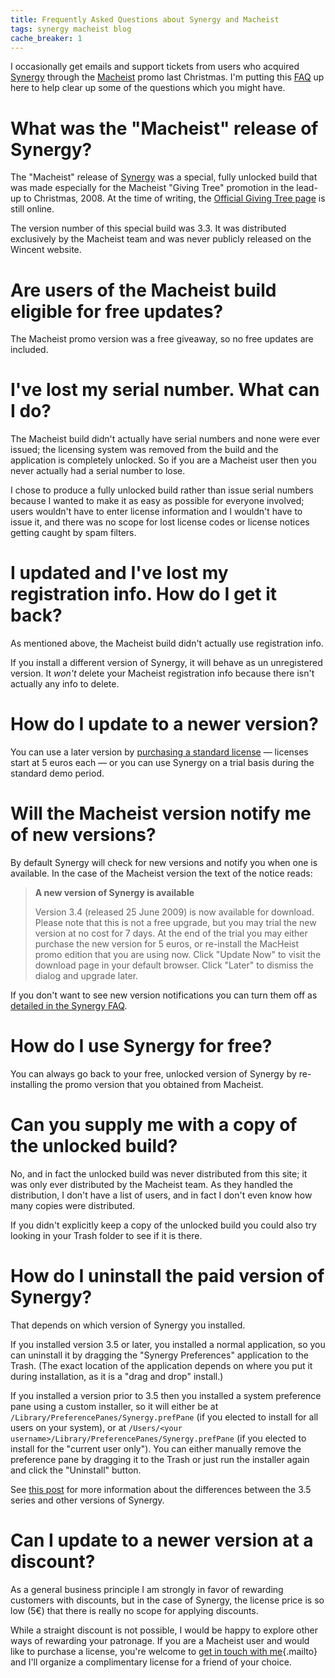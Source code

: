 ```yaml
---
title: Frequently Asked Questions about Synergy and Macheist
tags: synergy macheist blog
cache_breaker: 1
---
```


I occasionally get emails and support tickets from users who acquired [Synergy](/wiki/Synergy) through the [Macheist](http://macheist.com) promo last Christmas. I'm putting this [FAQ](/wiki/FAQ) up here to help clear up some of the questions which you might have.

# What was the "Macheist" release of Synergy?

The "Macheist" release of [Synergy](/wiki/Synergy) was a special, fully unlocked build that was made especially for the Macheist "Giving Tree" promotion in the lead-up to Christmas, 2008. At the time of writing, the [Official Giving Tree page](http://givingtree.macheist.com/) is still online.

The version number of this special build was 3.3. It was distributed exclusively by the Macheist team and was never publicly released on the Wincent website.

# Are users of the Macheist build eligible for free updates?

The Macheist promo version was a free giveaway, so no free updates are included.

# I've lost my serial number. What can I do?

The Macheist build didn't actually have serial numbers and none were ever issued; the licensing system was removed from the build and the application is completely unlocked. So if you are a Macheist user then you never actually had a serial number to lose.

I chose to produce a fully unlocked build rather than issue serial numbers because I wanted to make it as easy as possible for everyone involved; users wouldn't have to enter license information and I wouldn't have to issue it, and there was no scope for lost license codes or license notices getting caught by spam filters.

# I updated and I've lost my registration info. How do I get it back?

As mentioned above, the Macheist build didn't actually use registration info.

If you install a different version of Synergy, it will behave as un unregistered version. It _won't_ delete your Macheist registration info because there isn't actually any info to delete.

# How do I update to a newer version?

You can use a later version by [purchasing a standard license](https://secure.wincent.com/a/products/synergy-classic/purchase/) — licenses start at 5 euros each — or you can use Synergy on a trial basis during the standard demo period.

# Will the Macheist version notify me of new versions?

By default Synergy will check for new versions and notify you when one is available. In the case of the Macheist version the text of the notice reads:

> **A new version of Synergy is available**
>
> Version 3.4 (released 25 June 2009) is now available for download. Please note that this is not a free upgrade, but you may trial the new version at no cost for 7 days. At the end of the trial you may either purchase the new version for 5 euros, or re-install the MacHeist promo edition that you are using now. Click "Update Now" to visit the download page in your default browser. Click "Later" to dismiss the dialog and upgrade later.

If you don't want to see new version notifications you can turn them off as [detailed in the Synergy FAQ](http://wincent.com/a/products/synergy-classic/faq/#versioncheck).

# How do I use Synergy for free?

You can always go back to your free, unlocked version of Synergy by re-installing the promo version that you obtained from Macheist.

# Can you supply me with a copy of the unlocked build?

No, and in fact the unlocked build was never distributed from this site; it was only ever distributed by the Macheist team. As they handled the distribution, I don't have a list of users, and in fact I don't even know how many copies were distributed.

If you didn't explicitly keep a copy of the unlocked build you could also try looking in your Trash folder to see if it is there.

# How do I uninstall the paid version of Synergy?

That depends on which version of Synergy you installed.

If you installed version 3.5 or later, you installed a normal application, so you can uninstall it by dragging the "Synergy Preferences" application to the Trash. (The exact location of the application depends on where you put it during installation, as it is a "drag and drop" install.)

If you installed a version prior to 3.5 then you installed a system preference pane using a custom installer, so it will either be at `/Library/PreferencePanes/Synergy.prefPane` (if you elected to install for all users on your system), or at `/Users/<your username>/Library/PreferencePanes/Synergy.prefPane` (if you elected to install for the "current user only"). You can either manually remove the preference pane by dragging it to the Trash or just run the installer again and click the "Uninstall" button.

See [this post](/blog/clearing-up-confusion-about-synergy-version-numbers) for more information about the differences between the 3.5 series and other versions of Synergy.

# Can I update to a newer version at a discount?

As a general business principle I am strongly in favor of rewarding customers with discounts, but in the case of Synergy, the license price is so low (5€) that there is really no scope for applying discounts.

While a straight discount is not possible, I would be happy to explore other ways of rewarding your patronage. If you are a Macheist user and would like to purchase a license, you're welcome to [get in touch with me](mailto:win@wincent.com){.mailto} and I'll organize a complimentary license for a friend of your choice.
